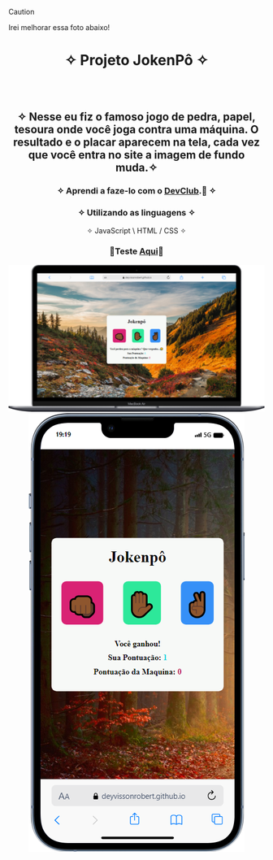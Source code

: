  > [!CAUTION]
 > Irei melhorar essa foto abaixo!

<div align="center">
  
# ✧ Projeto JokenPô ✧
<br> <br>

## ✧ Nesse eu fiz o famoso jogo de pedra, papel, tesoura onde você joga contra uma máquina. O resultado e o placar aparecem na tela, cada vez que você entra no site a imagem de fundo muda.✧

### ✧ Aprendi a faze-lo com o <a href="https://rodolfomori.com.br/devclub/" target="_blank">DevClub</a>.🚀 ✧

### ✧ Utilizando as linguagens ✧
✧ JavaScript \ HTML / CSS ✧
### <p>👾Teste <a href="https://deyvissonrobert.github.io/Projeto-6-JokenPo/" target="_blank">Aqui</a>👾</p>
  
<div align="center" display="inline-block">
<img  alt="imagem do projeto no desktop" src="https://github.com/DeyvissonRobert/Projeto-6-JokenPo/blob/main/img/Jokenpo%20pc.png">
<img alt="imagem do projeto no mobile" src="https://github.com/DeyvissonRobert/Projeto-6-JokenPo/blob/main/img/Jokenpo%20mobile.png">
</div>
